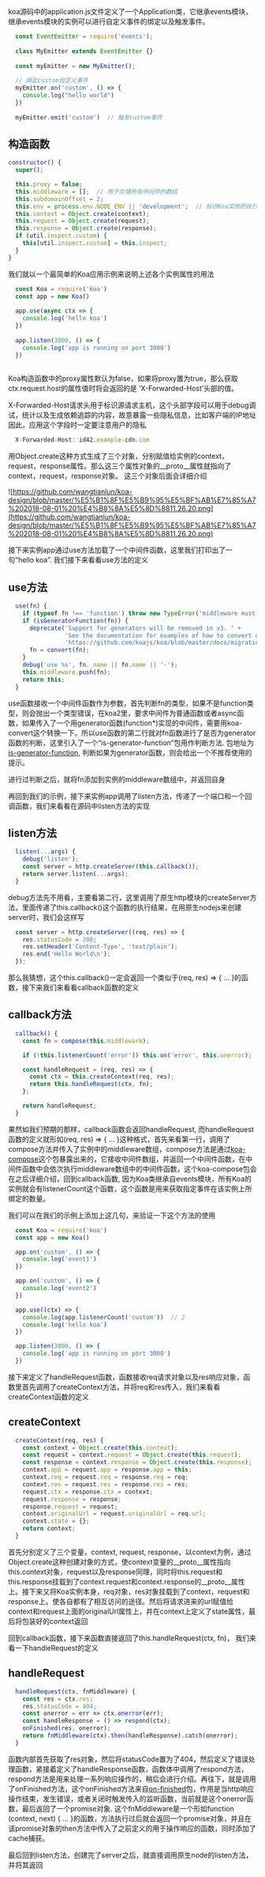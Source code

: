 koa源码中的application.js文件定义了一个Application类，它继承events模块，继承events模块的实例可以进行自定义事件的绑定以及触发事件。

```javascript
  const EventEmitter = require('events');
  
  class MyEmitter extends EventEmitter {}
  
  const myEmitter = new MyEmitter();
  
  // 绑定custom自定义事件
  myEmitter.on('custom', () => {
    console.log("hello world")
  })
  
  myEmitter.emit('custom')  // 触发custom事件
```
  
## 构造函数

```javascript
constructor() {
  super();

  this.proxy = false;
  this.middleware = [];  // 用于存储所有中间件的数组
  this.subdomainOffset = 2;
  this.env = process.env.NODE_ENV || 'development';  // 标识Koa实例的执行环境
  this.context = Object.create(context);
  this.request = Object.create(request);
  this.response = Object.create(response);
  if (util.inspect.custom) {
    this[util.inspect.custom] = this.inspect;
  }
}
```


我们就以一个最简单的Koa应用示例来说明上述各个实例属性的用法

```javascript
  const Koa = require('koa')
  const app = new Koa()
  
  app.use(async ctx => {
    console.log('hello koa')
  })
  
  app.listen(3000, () => {
    console.log('app is running on port 3000')
  })
 
```

Koa构造函数中的proxy属性默认为false，如果将proxy置为true，那么获取ctx.request.host的属性值时将会返回的是 ‘X-Forwarded-Host’头部的值。

X-Forwarded-Host请求头用于标识源请求主机，这个头部字段可以用于debug调试，统计以及生成依赖追踪的内容，故意暴露一些隐私信息，比如客户端的IP地址
因此，应用这个字段时一定要注意用户的隐私

```javascript
  X-Forwarded-Host: id42.example-cdn.com
```

用Object.create这种方式生成了三个对象，分别赋值给实例的context，request，response属性。那么这三个属性对象的__proto__属性就指向了context，request，response对象。 这三个对象后面会详细介绍

![https://github.com/wangtianlun/koa-design/blob/master/%E5%B1%8F%E5%B9%95%E5%BF%AB%E7%85%A7%202018-08-01%20%E4%B8%8A%E5%8D%8811.26.20.png](https://github.com/wangtianlun/koa-design/blob/master/%E5%B1%8F%E5%B9%95%E5%BF%AB%E7%85%A7%202018-08-01%20%E4%B8%8A%E5%8D%8811.26.20.png)

接下来实例app通过use方法加载了一个中间件函数，这里我们打印出了一句“hello koa”. 我们接下来看看use方法的定义

## use方法

```javascript
  use(fn) {
    if (typeof fn !== 'function') throw new TypeError('middleware must be a function!');
    if (isGeneratorFunction(fn)) {
      deprecate('Support for generators will be removed in v3. ' +
                'See the documentation for examples of how to convert old middleware ' +
                'https://github.com/koajs/koa/blob/master/docs/migration.md');
      fn = convert(fn);
    }
    debug('use %s', fn._name || fn.name || '-');
    this.middleware.push(fn);
    return this;
  }
```

use函数接收一个中间件函数作为参数，首先判断fn的类型，如果不是function类型，则会抛出一个类型错误，在koa2里，要求中间件为普通函数或者async函数，如果传入了一个用generator函数(function*)实现的中间件，需要用koa-convert这个转换一下。所以use函数的第二行就对fn函数进行了是否为generator函数的判断，这里引入了一个“is-generator-function”包用作判断方法. 包地址为[is-generator-function](https://github.com/ljharb/is-generator-function), 判断如果为generator函数，则会给出一个不推荐使用的提示。

进行过判断之后，就将fn添加到实例的middleware数组中，并返回自身

再回到我们的示例，接下来实例app调用了listen方法，传递了一个端口和一个回调函数，我们来看看在源码中listen方法的实现

## listen方法

```javascript
  listen(...args) {
    debug('listen');
    const server = http.createServer(this.callback());
    return server.listen(...args);
  }
```

debug方法先不用看，主要看第二行，这里调用了原生http模块的createServer方法，里面传递了this.callback()这个函数的执行结果，在用原生nodejs来创建server时，我们会这样写

```javascript
  const server = http.createServer((req, res) => {
    res.statusCode = 200;
    res.setHeader('Content-Type', 'text/plain');
    res.end('Hello World\n');
  });
```

那么我猜想，这个this.callback()一定会返回一个类似于(req, res) => { ... }的函数，接下来我们来看看callback函数的定义

## callback方法

```javascript
  callback() {
    const fn = compose(this.middleware);

    if (!this.listenerCount('error')) this.on('error', this.onerror);

    const handleRequest = (req, res) => {
      const ctx = this.createContext(req, res);
      return this.handleRequest(ctx, fn);
    };

    return handleRequest;
  }
```

果然如我们预期的那样，callback函数会返回handleRequest, 而handleRequest函数的定义就形如(req, res) => { ... }这种格式，首先来看第一行，调用了compose方法并传入了实例中的middleware数组，compose方法是通过[koa-compose](https://github.com/koajs/compose/blob/master/index.js)这个包暴露出来的，它接收中间件数组，并返回一个中间件函数，在中间件函数中会依次执行middleware数组中的中间件函数，这个koa-compose包会在之后详细介绍，回到callback函数, 因为Koa类继承自events模块，所有Koa的实例就会有listenerCount这个函数，这个函数是用来获取指定事件在该实例上所绑定的数量。

我们可以在我们的示例上添加上这几句，来验证一下这个方法的使用

```javascript
  const Koa = require('koa')
  const app = new Koa()

  app.on('custom', () => {
    console.log('event1')
  })

  app.on('custom', () => {
    console.log('event2')
  })

  app.use((ctx) => {
    console.log(app.listenerCount('custom'))  // 2
    console.log('hello koa')
  })

  app.listen(3000, () => {
    console.log('app is running on port 3000')
  })
```
接下来定义了handleRequest函数，函数接收req请求对象以及res响应对象，函数里首先调用了createContext方法，并将req和res传入，我们来看看createContext函数的定义

## createContext

```javascript
  createContext(req, res) {
    const context = Object.create(this.context);
    const request = context.request = Object.create(this.request);
    const response = context.response = Object.create(this.response);
    context.app = request.app = response.app = this;
    context.req = request.req = response.req = req;
    context.res = request.res = response.res = res;
    request.ctx = response.ctx = context;
    request.response = response;
    response.request = request;
    context.originalUrl = request.originalUrl = req.url;
    context.state = {};
    return context;
  }
```
首先分别定义了三个变量，context, request, response，以context为例，通过Object.create这种创建对象的方式，使context变量的__proto__属性指向this.context对象，request以及response同理，同时将this.request和this.response挂载到了context.request和context.response的__proto__属性上。接下来又将Koa实例本身，req对象，res对象挂载到了context，request和response上。使各自都有了相互访问的途径。然后将请求进来的url赋值给context和request上面的originalUrl属性上，并在context上定义了state属性，最后将包装好的context返回

回到callback函数，接下来函数直接返回了this.handleRequest(ctx, fn)， 我们来看一下handleRequest的定义

## handleRequest

```javascript
  handleRequest(ctx, fnMiddleware) {
    const res = ctx.res;
    res.statusCode = 404;
    const onerror = err => ctx.onerror(err);
    const handleResponse = () => respond(ctx);
    onFinished(res, onerror);
    return fnMiddleware(ctx).then(handleResponse).catch(onerror);
  }
```

函数内部首先获取了res对象，然后将statusCode置为了404，然后定义了错误处理函数，紧接着定义了handleResponse函数，函数体中调用了respond方法，respond方法是用来处理一系列响应操作的，稍后会进行介绍。再往下，就是调用了onFinished方法，这个onFinished方法来自[on-finished](https://github.com/jshttp/on-finished)包，作用是当http响应操作结束，发生错误，或者关闭时触发传入的监听函数，当前就是这个onerror函数，最后返回了一个promise对象. 这个fnMiddleware是一个形如function (context, next) { ... }的函数，方法执行过后就会返回一个promise对象，并且在该promise对象的then方法中传入了之前定义的用于操作响应的函数，同时添加了cache捕获。

最后回到listen方法，创建完了server之后，就直接调用原生node的listen方法，并将其返回


















